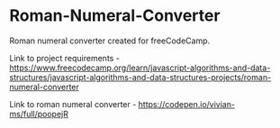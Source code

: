 # Roman-Numeral-Converter

Roman numeral converter created for freeCodeCamp.

Link to project requirements - https://www.freecodecamp.org/learn/javascript-algorithms-and-data-structures/javascript-algorithms-and-data-structures-projects/roman-numeral-converter

Link to roman numeral converter - https://codepen.io/vivian-ms/full/poopejR
